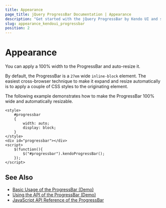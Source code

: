 ```yaml
---
title: Appearance
page_title: jQuery ProgressBar Documentation | Appearance
description: "Get started with the jQuery ProgressBar by Kendo UI and set its size and auto-resize the widget."
slug: appearance_kendoui_progressbar
position: 2
---
```


# Appearance

You can apply a 100% width to the ProgressBar and auto-resize it.

By default, the ProgressBar is a `27em` wide `inline-block` element. The easiest cross-browser technique to make it expand and resize automatically is to apply a couple of CSS styles to the originating element.

The following example demonstrates how to make the ProgressBar 100% wide and automatically resizable.

    <style>
	    #progressbar
	    {
	        width: auto;
	        display: block;
	    }
    </style>
    <div id="progressbar"></div>
    <script>
	    $(function(){
	        $("#progressbar").kendoProgressBar();
	    });
    </script>

## See Also

* [Basic Usage of the ProgressBar (Demo)](https://demos.telerik.com/kendo-ui/progressbar/index)
* [Using the API of the ProgressBar (Demo)](https://demos.telerik.com/kendo-ui/progressbar/api)
* [JavaScript API Reference of the ProgressBar](/api/javascript/ui/progressbar)
